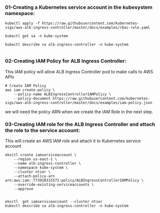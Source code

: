 


### 01-Creating a Kubernetes service account in the kubesystem namespace:

```
kubectl apply -f https://raw.githubusercontent.com/kubernetes-sigs/aws-alb-ingress-controller/master/docs/examples/rbac-role.yaml

kubectl get sa -n kube-system

kubectl describe sa alb-ingress-controller -n kube-system


```


### 02-Creating IAM Policy for ALB Ingress Controller:
This IAM policy will allow ALB Ingress Controller pod to make calls to AWS APIs

```
# Create IAM Policy
aws iam create-policy \
    --policy-name ALBIngressControllerIAMPolicy \
    --policy-document https://raw.githubusercontent.com/kubernetes-sigs/aws-alb-ingress-controller/master/docs/examples/iam-policy.json
```

we will need the policy ARN when we create the IAM Role in the next step.

### 03-Creating IAM role for the ALB Ingress Controller and attach the role to the service account:

This will create an AWS IAM role and attach it to Kubernetes service account
```
eksctl create iamserviceaccount \
    --region us-east-1 \
    --name alb-ingress-controller \
    --namespace kube-system \
    --cluster ntier \
    --attach-policy-arn arn:aws:iam::773910315572:policy/ALBIngressControllerIAMPolicy \
    --override-existing-serviceaccounts \
    --approve
    
    
eksctl  get iamserviceaccount --cluster ntier
kubectl describe sa alb-ingress-controller -n kube-system
```




